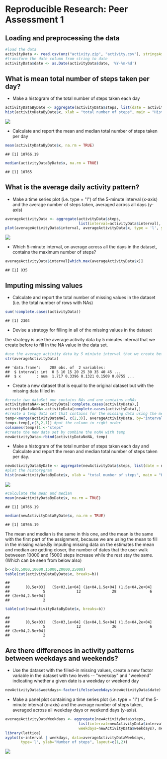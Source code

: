 # Reproducible Research: Peer Assessment 1


## Loading and preprocessing the data

```r
#load the data
activityData <- read.csv(unz("activity.zip", "activity.csv"), stringsAsFactors=FALSE)
#transform the date column from string to date
activityData$date <- as.Date(activityData$date, '%Y-%m-%d')
```

## What is mean total number of steps taken per day?
* Make a histogram of the total number of steps taken each day

```r
activityDataByDate <- aggregate(activityData$steps, list(date = activityData$date), sum)
hist(activityDataByDate$x, xlab = "total number of steps", main = "Histogram of total number steps by date")
```

![](PA1_template_files/figure-html/unnamed-chunk-2-1.png) 

* Calculate and report the mean and median total number of steps taken per day

```r
mean(activityDataByDate$x, na.rm = TRUE)
```

```
## [1] 10766.19
```

```r
median(activityDataByDate$x, na.rm = TRUE)
```

```
## [1] 10765
```

## What is the average daily activity pattern?
* Make a time series plot (i.e. type = "l") of the 5-minute interval (x-axis) and the average number of steps taken, averaged across all days (y-axis)

```r
averageActivityData <- aggregate(activityData$steps, 
                                 list(interval=activityData$interval), mean, na.rm=TRUE)
plot(averageActivityData$interval, averageActivityData$x, type = 'l', ylab="average number of steps")
```

![](PA1_template_files/figure-html/unnamed-chunk-4-1.png) 

* Which 5-minute interval, on average across all the days in the dataset, contains the maximum number of steps?

```r
averageActivityData$interval[which.max(averageActivityData$x)]
```

```
## [1] 835
```

## Imputing missing values
* Calculate and report the total number of missing values in the dataset (i.e. the total number of rows with NAs)

```r
sum(!complete.cases(activityData))
```

```
## [1] 2304
```

* Devise a strategy for filling in all of the missing values in the dataset

the strategy is use the average activity data by 5 minutes interval that we create before to fill in the NA value in the data set.

```r
#use the average activity data by 5 miniute interval that we create before
str(averageActivityData)
```

```
## 'data.frame':	288 obs. of  2 variables:
##  $ interval: int  0 5 10 15 20 25 30 35 40 45 ...
##  $ x       : num  1.717 0.3396 0.1321 0.1509 0.0755 ...
```

* Create a new dataset that is equal to the original dataset but with the missing data filled in

```r
#create two dataSet one contains NAs and one contains noNAs
activityDataNA<-activityData[!complete.cases(activityData),]
activityDataNoNA<-activityData[complete.cases(activityData),]
#create a temp data set that contains for the missing data using the mean
temp<-merge(activityDataNA[, c(2,3)], averageActivityData, by="interval")
temp<-temp[,c(3,2,1)] #put the column in right order
colnames(temp)[1]<-"steps"
#create the new data set by combine the noNA with temp
newActivityData<-rbind(activityDataNoNA, temp)
```

* Make a histogram of the total number of steps taken each day and Calculate and report the mean and median total number of steps taken per day.

```r
newActivityDataByDate <- aggregate(newActivityData$steps, list(date = newActivityData$date), sum)
#plot the historygram
hist(newActivityDataByDate$x, xlab = "total number of steps", main = "Histogram of total number steps by date")
```

![](PA1_template_files/figure-html/unnamed-chunk-9-1.png) 

```r
#calculate the mean and median
mean(newActivityDataByDate$x, na.rm = TRUE)
```

```
## [1] 10766.19
```

```r
median(newActivityDataByDate$x, na.rm = TRUE)
```

```
## [1] 10766.19
```

The mean and median is the same in this one, and the mean is the same with the first part of the assignment, because we are using the mean to fill in the missing value.By imputing missing data on the estimates the mean and median are getting closer, the number of dates that the user walk betweeen 10000 and 15000 steps increase while the rest stay the same. (Which can be seen from below also)


```r
b<-c(0,5000,10000,15000,20000,25000) 
table(cut(activityDataByDate$x, breaks=b))
```

```
## 
##       (0,5e+03]   (5e+03,1e+04] (1e+04,1.5e+04] (1.5e+04,2e+04] 
##               5              12              28               6 
## (2e+04,2.5e+04] 
##               2
```

```r
table(cut(newActivityDataByDate$x, breaks=b))
```

```
## 
##       (0,5e+03]   (5e+03,1e+04] (1e+04,1.5e+04] (1.5e+04,2e+04] 
##               5              12              36               6 
## (2e+04,2.5e+04] 
##               2
```

## Are there differences in activity patterns between weekdays and weekends?
* Use the dataset with the filled-in missing values, create a new factor variable in the dataset with two levels -- "weekday" and "weekend" indicating whether a given date is a weekday or weekend day

```r
newActivityData$weekdays<-factor(ifelse(weekdays(newActivityData$date) == "Saturday" | weekdays(newActivityData$date) == "Sunday", "weekend", "weekday"))
```

* Make a panel plot containing a time series plot (i.e. type = "l") of the 5-minute interval (x-axis) and the average number of steps taken, averaged across all weekday days or weekend days (y-axis).

```r
averageActivityDataWeekdays <- aggregate(newActivityData$steps, 
                                 list(interval=newActivityData$interval, 
                                 weekdays=newActivityData$weekdays), mean, na.rm=TRUE)
library(lattice)
xyplot(x~interval | weekdays, data=averageActivityDataWeekdays, 
       type='l', ylab="Number of steps", layout=c(1,2))
```

![](PA1_template_files/figure-html/unnamed-chunk-12-1.png) 
